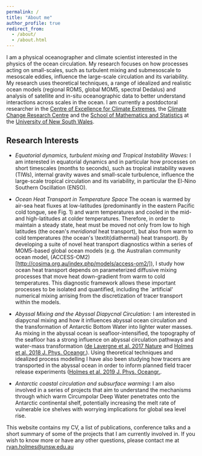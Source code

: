 ```yaml
---
permalink: /
title: "About me"
author_profile: true
redirect_from: 
  - /about/
  - /about.html
---
```


I am a physical oceanographer and climate scientist interested in the
physics of the ocean circulation. My research focuses on how processes
acting on small-scales, such as turbulent mixing and submesoscale to
mesoscale eddies, influence the large-scale circulation and its
variability. My research uses theoretical techniques, a range of
idealized and realistic ocean models (regional ROMS, global MOM5,
spectral Dedalus) and analysis of satellite and in-situ oceanographic
data to better understand interactions across scales in the ocean. I
am currently a postdoctoral researcher in the [Centre of Excellence
for Climate Extremes](http://climateextremes.org.au/), the [Climate
Change Research Centre](http://www.ccrc.unsw.edu.au/) and the [School
of Mathematics and
Statistics](https://www.maths.unsw.edu.au/about/applied-mathematics)
at the [University of New South Wales](https://www.unsw.edu.au/).

## Research Interests

* _Equatorial dynamics, turbulent mixing and Tropical Instability
Waves:_ I am interested in equatorial dynamics and in particular how
processes on short timescales (months to seconds), such as tropical
instability waves (TIWs), internal gravity waves and small-scale
turbulence, influence the large-scale tropical circulation and its
variability, in particular the El-Nino Southern Oscillation
(ENSO). 

* _Ocean Heat Transport in Temperature Space_ The ocean is warmed by
air-sea heat fluxes at low-latitudes (predominantly in the eastern
Pacific cold tongue, see Fig. 1) and warm temperatures and cooled in
the mid- and high-latitudes at colder temperatures. Therefore, in
order to maintain a steady state, heat must be moved not only from low
to high latitudes (the ocean's *meridional* heat transport), but also
from warm to cold temperatures (the ocean's \textit{diathermal} heat
transport). By developing a suite of novel heat transport diagnostics
within a series of MOM5-based global ocean models (e.g. the Australian
community ocean model,
(ACCESS-OM2)[http://cosima.org.au/index.php/models/access-om2/]), I
study how ocean heat transport depends on parameterized diffusive
mixing processes that move heat down-gradient from warm to cold
temperatures. This diagnostic framework allows these important
processes to be isolated and quantified, including the `artificial'
numerical mixing arrising from the discretization of tracer transport
within the models.

* _Abyssal Mixing and the Abyssal Diapycnal Circulation:_ I am
interested in diapycnal mixing and how it influences abyssal ocean
circulation and the transformation of Antarctic Bottom Water into
lighter water masses. As mixing in the abyssal ocean is
seafloor-intensified, the topography of the seafloor has a strong
influence on abyssal circulation pathways and water-mass
transformation ([de Lavergne et al. 2017
Nature](http://dx.doi.org/10.1038/nature24472) and [Holmes et al. 2018
J. Phys. Oceangr.](https://doi.org/10.1175/JPO-D-17-0141.1)). Using
theoretical techniques and idealized process modelling I have also
been studying how tracers are transported in the abyssal ocean in
order to inform planned field tracer release experiments ([Holmes et
al. 2019 J. Phys. Oceangr.](https://doi.org/10.1175/JPO-D-19-0006.1).

* _Antarctic coastal circulation and subsurface warming:_ I am also
involved in a series of projects that aim to understand the mechanisms
through which warm Circumpolar Deep Water penetrates onto the
Antarctic continental shelf, potentially increasing the melt rate of
vulnerable ice shelves with worrying implications for global sea level
rise.

This website contains my CV, a list of publications, conference talks
and a short summary of some of the projects that I am currently
involved in.  If you wish to know more or have any other questions,
please contact me at
[ryan.holmes@unsw.edu.au](mailto:ryan.holmes@unsw.edu.au)


